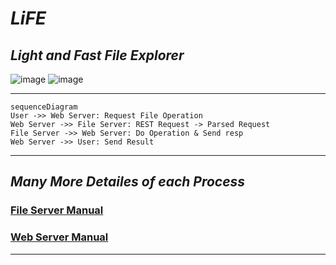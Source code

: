 # _LiFE_
## _**Li**ght and **F**ast **F**ile **E**xplorer_
![image](https://user-images.githubusercontent.com/57353430/179510031-f75e617d-5da7-4baa-a524-d0422b5c5620.png)
![image](https://user-images.githubusercontent.com/57353430/179510180-55dbbff2-36f8-4393-9c34-e90080305c7d.png)
___________________________________
```mermaid
sequenceDiagram
User ->> Web Server: Request File Operation
Web Server ->> File Server: REST Request -> Parsed Request
File Server ->> Web Server: Do Operation & Send resp
Web Server ->> User: Send Result
```
___________________________________
## *Many More Detailes of each Process*  
### [File Server Manual](file_server/README.md)  
### [Web Server Manual](web_server/README.md)  
____________________________________
